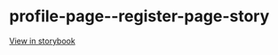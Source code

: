 # profile-page--register-page-story

[View in storybook](https://raw.githack.com/Independent-Digital-News-and-Media-Ltd/standard-pwamp-sb/PR-345-sb/index.html?path=/story/profile-page--register-page-story)